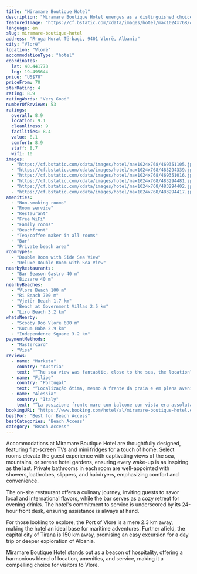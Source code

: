 ```yaml
---
title: "Miramare Boutique Hotel"
description: "Miramare Boutique Hotel emerges as a distinguished choice for travelers seeking a blend of comfort and convenience in Vlorë, located just a kilometer from the bustling city center."
featuredImage: "https://cf.bstatic.com/xdata/images/hotel/max1024x768/469351105.jpg?k=988c446a1780bccf50c5f89bdb49938508351b3927c2b8553211dc692feceb8f&o=&hp=1"
language: en
slug: miramare-boutique-hotel
address: "Rruga Murat Tërbaçi, 9401 Vlorë, Albania"
city: "Vlorë"
location: "Vlorë"
accommodationType: "hotel"
coordinates:
  lat: 40.441778
  lng: 19.495644
price: "US$70"
priceFrom: 70
starRating: 4
rating: 8.9
ratingWords: "Very Good"
numberOfReviews: 53
ratings:
  overall: 8.9
  location: 9.1
  cleanliness: 9
  facilities: 8.4
  value: 8.1
  comfort: 8.9
  staff: 8.7
  wifi: 10
images:
  - "https://cf.bstatic.com/xdata/images/hotel/max1024x768/469351105.jpg?k=988c446a1780bccf50c5f89bdb49938508351b3927c2b8553211dc692feceb8f&o=&hp=1"
  - "https://cf.bstatic.com/xdata/images/hotel/max1024x768/483294339.jpg?k=4c41c1109dcc802de4fbba00fcd89e345f32189705eb7431e0f2a19ad0ae11ec&o=&hp=1"
  - "https://cf.bstatic.com/xdata/images/hotel/max1024x768/469351016.jpg?k=704e8d1ed12fa99d41d44571d0ce9876746862964981b0d0bc679b86b9ff1407&o=&hp=1"
  - "https://cf.bstatic.com/xdata/images/hotel/max1024x768/483294481.jpg?k=be76a9ddb269e1cefa8947a83a799c3b4bf1d174c437bf1278509262f78cee71&o=&hp=1"
  - "https://cf.bstatic.com/xdata/images/hotel/max1024x768/483294402.jpg?k=5034cd240a1ebce70be582c003e3f5e4fe85f3ec73c0db5d734c5b94fef4cf4e&o=&hp=1"
  - "https://cf.bstatic.com/xdata/images/hotel/max1024x768/483294417.jpg?k=05751b45c4cb4df2550f701196cab563e8d7a8cae79813c61884669f416ea214&o=&hp=1"
amenities:
  - "Non-smoking rooms"
  - "Room service"
  - "Restaurant"
  - "Free WiFi"
  - "Family rooms"
  - "Beachfront"
  - "Tea/coffee maker in all rooms"
  - "Bar"
  - "Private beach area"
roomTypes:
  - "Double Room with Side Sea View"
  - "Deluxe Double Room with Sea View"
nearbyRestaurants:
  - "Bar Season Gastro 40 m"
  - "Bizzare 40 m"
nearbyBeaches:
  - "Vlore Beach 100 m"
  - "Ri Beach 700 m"
  - "Vjetër Beach 1.7 km"
  - "Beach at Government Villas 2.5 km"
  - "Liro Beach 3.2 km"
whatsNearby:
  - "Scooby Doo Vlore 600 m"
  - "Kuzum Baba 2.9 km"
  - "Independence Square 3.2 km"
paymentMethods:
  - "Mastercard"
  - "Visa"
reviews:
  - name: "Marketa"
    country: "Austria"
    text: "“The sea view was fantastic, close to the sea, the location”"
  - name: "Filipe"
    country: "Portugal"
    text: "“Localização ótima, mesmo à frente da praia e em plena avenida. Limpo e novo. Ótimo preco”"
  - name: "Alessia"
    country: "Italy"
    text: "“La posizione fronte mare con balcone con vista era assolutamente splendida, la stanza era pulita con un bagno ampio ben arredato e kit per gli ospiti completo persino di ciabattine e dentifricio e spazzolino. Gli infissi permettevano una volta...”"
bookingURL: "https://www.booking.com/hotel/al/miramare-boutique-hotel.en-gb.html?aid=8035640"
bestFor: "Best for Beach Access"
bestCategories: "Beach Access"
category: "Beach Access"
---
```


Accommodations at Miramare Boutique Hotel are thoughtfully designed, featuring flat-screen TVs and mini fridges for a touch of home. Select rooms elevate the guest experience with captivating views of the sea, mountains, or serene hotel gardens, ensuring every wake-up is as inspiring as the last. Private bathrooms in each room are well-appointed with showers, bathrobes, slippers, and hairdryers, emphasizing comfort and convenience.

The on-site restaurant offers a culinary journey, inviting guests to savor local and international flavors, while the bar serves as a cozy retreat for evening drinks. The hotel's commitment to service is underscored by its 24-hour front desk, ensuring assistance is always at hand.

For those looking to explore, the Port of Vlore is a mere 2.3 km away, making the hotel an ideal base for maritime adventures. Further afield, the capital city of Tirana is 150 km away, promising an easy excursion for a day trip or deeper exploration of Albania.

Miramare Boutique Hotel stands out as a beacon of hospitality, offering a harmonious blend of location, amenities, and service, making it a compelling choice for visitors to Vlorë.